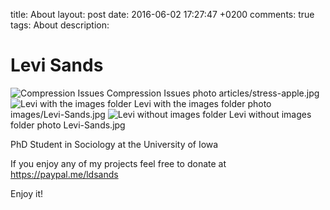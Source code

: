 title: About
layout: post
date: 2016-06-02 17:27:47 +0200
comments: true
tags: About
description:

# Levi Sands

![Compression Issues]({photo}articles/stress-apple.jpg)
Compression Issues photo articles/stress-apple.jpg
![Levi with the images folder]({photo}images/Levi-Sands.jpg)
Levi with the images folder photo images/Levi-Sands.jpg
![Levi without images folder]({photo}Levi-Sands.jpg)
Levi without images folder photo Levi-Sands.jpg

PhD Student in Sociology at the University of Iowa

If you enjoy any of my projects feel free to donate at <https://paypal.me/ldsands>

Enjoy it!
